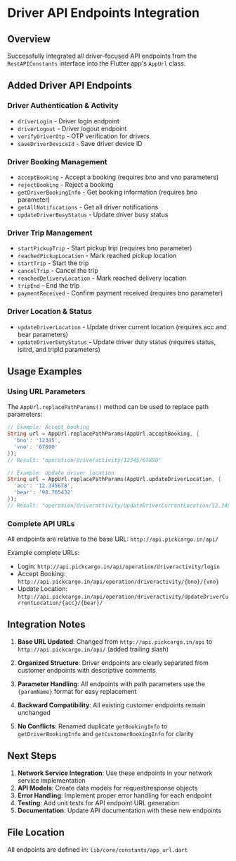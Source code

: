# Driver API Endpoints Integration

## Overview
Successfully integrated all driver-focused API endpoints from the `RestAPIConstants` interface into the Flutter app's `AppUrl` class.

## Added Driver API Endpoints

### Driver Authentication & Activity
- `driverLogin` - Driver login endpoint
- `driverLogout` - Driver logout endpoint  
- `verifyDriverOtp` - OTP verification for drivers
- `saveDriverDeviceId` - Save driver device ID

### Driver Booking Management
- `acceptBooking` - Accept a booking (requires bno and vno parameters)
- `rejectBooking` - Reject a booking
- `getDriverBookingInfo` - Get booking information (requires bno parameter)
- `getAllNotifications` - Get all driver notifications
- `updateDriverBusyStatus` - Update driver busy status

### Driver Trip Management
- `startPickupTrip` - Start pickup trip (requires bno parameter)
- `reachedPickupLocation` - Mark reached pickup location
- `startTrip` - Start the trip
- `cancelTrip` - Cancel the trip
- `reachedDeliveryLocation` - Mark reached delivery location
- `tripEnd` - End the trip
- `paymentReceived` - Confirm payment received (requires bno parameter)

### Driver Location & Status
- `updateDriverLocation` - Update driver current location (requires acc and bear parameters)
- `updateDriverDutyStatus` - Update driver duty status (requires status, isitrd, and tripId parameters)

## Usage Examples

### Using URL Parameters
The `AppUrl.replacePathParams()` method can be used to replace path parameters:

```dart
// Example: Accept booking
String url = AppUrl.replacePathParams(AppUrl.acceptBooking, {
  'bno': '12345',
  'vno': '67890'
});
// Result: "operation/driveractivity/12345/67890"

// Example: Update driver location
String url = AppUrl.replacePathParams(AppUrl.updateDriverLocation, {
  'acc': '12.345678',
  'bear': '98.765432'
});
// Result: "operation/driveractivity/UpdateDriverCurrentLocation/12.345678/98.765432/"
```

### Complete API URLs
All endpoints are relative to the base URL: `http://api.pickcargo.in/api/`

Example complete URLs:
- Login: `http://api.pickcargo.in/api/operation/driveractivity/login`
- Accept Booking: `http://api.pickcargo.in/api/operation/driveractivity/{bno}/{vno}`
- Update Location: `http://api.pickcargo.in/api/operation/driveractivity/UpdateDriverCurrentLocation/{acc}/{bear}/`

## Integration Notes

1. **Base URL Updated**: Changed from `http://api.pickcargo.in/api` to `http://api.pickcargo.in/api/` (added trailing slash)

2. **Organized Structure**: Driver endpoints are clearly separated from customer endpoints with descriptive comments

3. **Parameter Handling**: All endpoints with path parameters use the `{paramName}` format for easy replacement

4. **Backward Compatibility**: All existing customer endpoints remain unchanged

5. **No Conflicts**: Renamed duplicate `getBookingInfo` to `getDriverBookingInfo` and `getCustomerBookingInfo` for clarity

## Next Steps

1. **Network Service Integration**: Use these endpoints in your network service implementation
2. **API Models**: Create data models for request/response objects
3. **Error Handling**: Implement proper error handling for each endpoint
4. **Testing**: Add unit tests for API endpoint URL generation
5. **Documentation**: Update API documentation with these new endpoints

## File Location
All endpoints are defined in: `lib/core/constants/app_url.dart`
